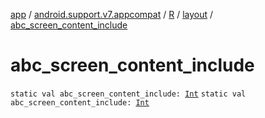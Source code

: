 [app](../../../index.md) / [android.support.v7.appcompat](../../index.md) / [R](../index.md) / [layout](index.md) / [abc_screen_content_include](.)

# abc_screen_content_include

`static val abc_screen_content_include: `[`Int`](https://kotlinlang.org/api/latest/jvm/stdlib/kotlin/-int/index.html)
`static val abc_screen_content_include: `[`Int`](https://kotlinlang.org/api/latest/jvm/stdlib/kotlin/-int/index.html)
